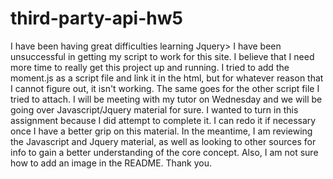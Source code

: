 # third-party-api-hw5

I have been having great difficulties learning Jquery> I have been unsuccessful in getting my script to work for this site. I believe that I need more time to really get this project up and running. I tried to add the moment.js as a script file and link it in the html, but for whatever reason that I cannot figure out, it isn't working. The same goes for the other script file I tried to attach. I will be meeting with my tutor on Wednesday and we will be going over Javascript/Jquery material for sure. I wanted to turn in this assignment because I did attempt to complete it. I can redo it if necessary once I have a better grip on this material. In the meantime, I am reviewing the Javascript and Jquery material, as well as looking to other sources for info to gain a better understanding of the core concept. Also, I am not sure how to add an image in the README. Thank you.

